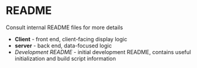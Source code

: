 # README
Consult internal README files for more details
* **Client** - front end, client-facing display logic
* **server** - back end, data-focused logic
* _Development README_ - initial development README, contains useful initialization and build script information